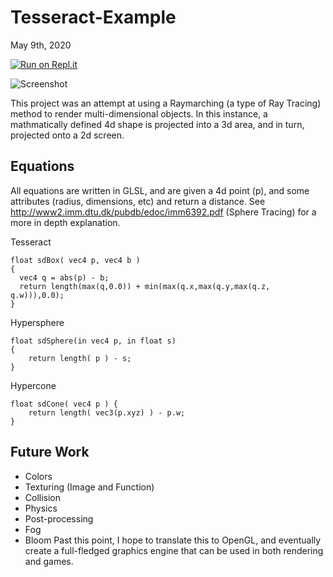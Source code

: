 # Tesseract-Example
May 9th, 2020

[![Run on Repl.it](https://repl.it/badge/github/19UV/Tesseract-Example)](https://repl.it/github/19UV/Tesseract-Example)

![Screenshot](https://19uv.github.io/Tesseract-Example/docs/screenshot.png)

This project was an attempt at using a Raymarching (a type of Ray Tracing) method to render multi-dimensional objects. In this instance, a mathmatically defined 4d shape is projected into a 3d area, and in turn, projected onto a 2d screen.

## Equations
All equations are written in GLSL, and are given a 4d point (p), and some attributes (radius, dimensions, etc) and return a distance. 
See http://www2.imm.dtu.dk/pubdb/edoc/imm6392.pdf (Sphere Tracing) for a more in depth explanation.

Tesseract
```
float sdBox( vec4 p, vec4 b )
{
  vec4 q = abs(p) - b;
  return length(max(q,0.0)) + min(max(q.x,max(q.y,max(q.z, q.w))),0.0);
}
```

Hypersphere
```
float sdSphere(in vec4 p, in float s)
{
	return length( p ) - s;
}
```

Hypercone
```
float sdCone( vec4 p ) {
    return length( vec3(p.xyz) ) - p.w;
}
```

## Future Work
* Colors
* Texturing (Image and Function)
* Collision
* Physics
* Post-processing
 * Fog
 * Bloom
Past this point, I hope to translate this to OpenGL, and eventually create a full-fledged graphics engine that can be used in both rendering and games.
